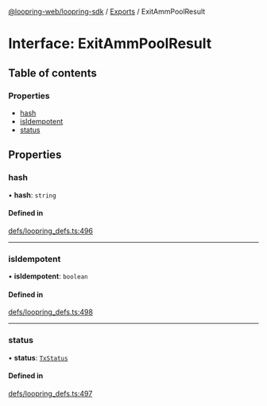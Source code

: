 [@loopring-web/loopring-sdk](../README.md) / [Exports](../modules.md) / ExitAmmPoolResult

# Interface: ExitAmmPoolResult

## Table of contents

### Properties

- [hash](ExitAmmPoolResult.md#hash)
- [isIdempotent](ExitAmmPoolResult.md#isidempotent)
- [status](ExitAmmPoolResult.md#status)

## Properties

### hash

• **hash**: `string`

#### Defined in

[defs/loopring_defs.ts:496](https://github.com/Loopring/loopring_sdk/blob/2ea32ee/src/defs/loopring_defs.ts#L496)

___

### isIdempotent

• **isIdempotent**: `boolean`

#### Defined in

[defs/loopring_defs.ts:498](https://github.com/Loopring/loopring_sdk/blob/2ea32ee/src/defs/loopring_defs.ts#L498)

___

### status

• **status**: [`TxStatus`](../enums/TxStatus.md)

#### Defined in

[defs/loopring_defs.ts:497](https://github.com/Loopring/loopring_sdk/blob/2ea32ee/src/defs/loopring_defs.ts#L497)
